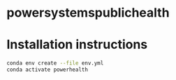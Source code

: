 # powersystemspublichealth


# Installation instructions

```bash
conda env create --file env.yml
conda activate powerhealth
```

